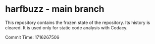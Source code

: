 # harfbuzz - main branch

This repository contains the frozen state of the repository.
Its history is cleared. It is used only for static code
analysis with Codacy.

Commit Time: 1716267506